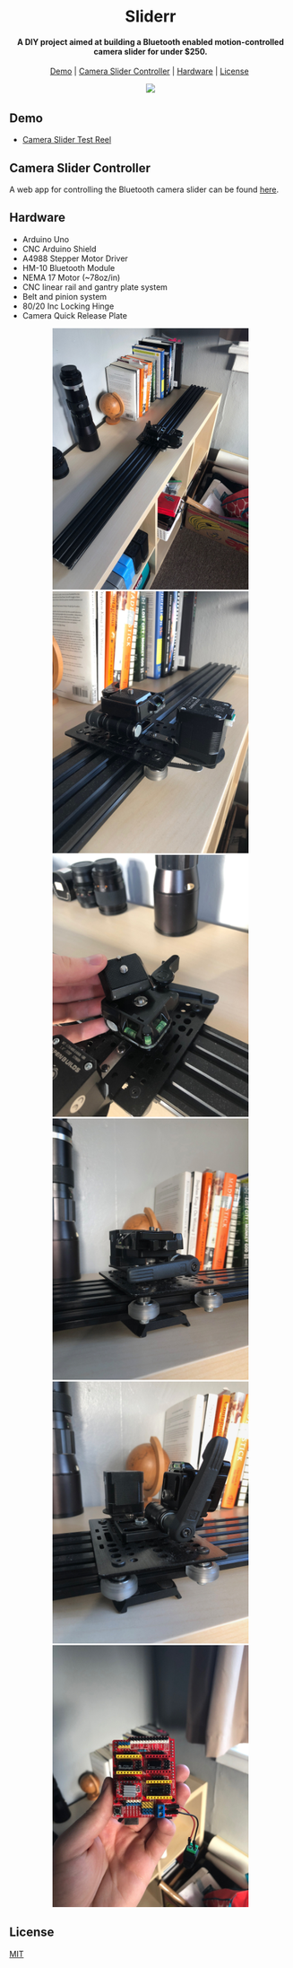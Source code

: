 <h1 align="center">Sliderr</h1>

<h4 align="center">A DIY project aimed at building a Bluetooth enabled motion-controlled camera slider for under $250.</h4>

<p align="center">
  <a href="#demo">Demo</a>&nbsp;|&nbsp;<a href="#camera-slider-controller">Camera Slider Controller</a>&nbsp;|&nbsp;<a href="#hardware">Hardware</a>&nbsp;|&nbsp;<a href="#license">License</a>&nbsp;
</p>

<div align="center"><img src="assets/slider.gif"/></div>

## Demo

- [Camera Slider Test Reel](https://youtu.be/hPeMAkZiItc)

## Camera Slider Controller

A web app for controlling the Bluetooth camera slider can be found [here](https://github.com/hawkticehurst/sliderr-webapp).

## Hardware

- Arduino Uno
- CNC Arduino Shield
- A4988 Stepper Motor Driver
- HM-10 Bluetooth Module
- NEMA 17 Motor (~78oz/in)
- CNC linear rail and gantry plate system
- Belt and pinion system
- 80/20 Inc Locking Hinge
- Camera Quick Release Plate

<div align="center">
  <img src="assets/slider1.jpeg" width="350px"/>
  <img src="assets/slider2.jpeg" width="350px"/>
</div>

<div align="center">
  <img src="assets/slider3.jpeg" width="350px"/>
  <img src="assets/slider4.jpeg" width="350px"/>
</div>

<div align="center">
  <img src="assets/slider5.jpeg" width="350px"/>
  <img src="assets/arduino1.jpeg" width="350px"/>
</div>

## License

[MIT](LICENSE)
